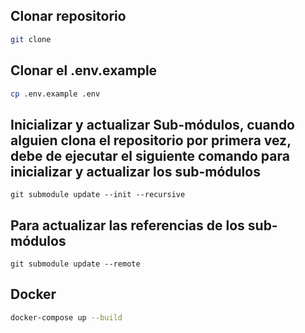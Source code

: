
## Clonar repositorio
```bash
git clone
```

## Clonar el .env.example 
```bash
cp .env.example .env
```

## Inicializar y actualizar Sub-módulos, cuando alguien clona el repositorio por primera vez, debe de ejecutar el siguiente comando para inicializar y actualizar los sub-módulos
```
git submodule update --init --recursive
```
## Para actualizar las referencias de los sub-módulos
```
git submodule update --remote
```

## Docker
```bash
docker-compose up --build
```